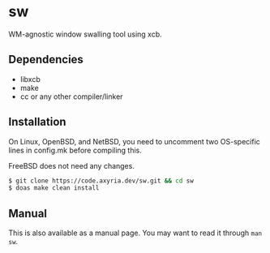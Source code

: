 # sw

WM-agnostic window swalling tool using xcb.

## Dependencies

-   libxcb
-   make
-   cc or any other compiler/linker

## Installation

On Linux, OpenBSD, and NetBSD, you need to uncomment two OS-specific lines in config.mk
before compiling this.

FreeBSD does not need any changes.

```sh
$ git clone https://code.axyria.dev/sw.git && cd sw
$ doas make clean install
```

## Manual

This is also available as a manual page. You may want to read it through `man sw`.
